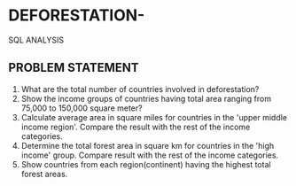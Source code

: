 # DEFORESTATION-
SQL ANALYSIS

## PROBLEM STATEMENT
 1. What are the total number of countries involved in deforestation?
 2. Show the income groups of countries having total area ranging from 75,000 to 150,000 square meter?
 3. Calculate average area in square miles for countries in the 'upper middle income region'. Compare the result with the rest of the income categories.
 4. Determine the total forest area in square km for countries in the 'high income' group. Compare result with the rest of the income categories.
 5. Show countries from each region(continent) having the highest total forest areas.
 

